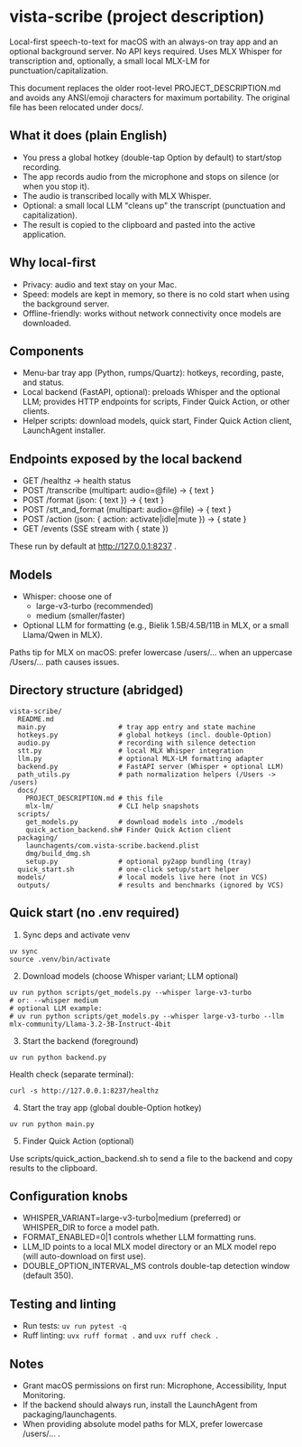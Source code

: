 # vista-scribe (project description)

Local-first speech-to-text for macOS with an always-on tray app and an optional background server. No API keys required. Uses MLX Whisper for transcription and, optionally, a small local MLX-LM for punctuation/capitalization.

This document replaces the older root-level PROJECT_DESCRIPTION.md and avoids any ANSI/emoji characters for maximum portability. The original file has been relocated under docs/.

## What it does (plain English)

- You press a global hotkey (double-tap Option by default) to start/stop recording.
- The app records audio from the microphone and stops on silence (or when you stop it).
- The audio is transcribed locally with MLX Whisper.
- Optional: a small local LLM "cleans up" the transcript (punctuation and capitalization).
- The result is copied to the clipboard and pasted into the active application.

## Why local-first

- Privacy: audio and text stay on your Mac.
- Speed: models are kept in memory, so there is no cold start when using the background server.
- Offline-friendly: works without network connectivity once models are downloaded.

## Components

- Menu-bar tray app (Python, rumps/Quartz): hotkeys, recording, paste, and status.
- Local backend (FastAPI, optional): preloads Whisper and the optional LLM; provides HTTP endpoints for scripts, Finder Quick Action, or other clients.
- Helper scripts: download models, quick start, Finder Quick Action client, LaunchAgent installer.

## Endpoints exposed by the local backend

- GET /healthz  -> health status
- POST /transcribe  (multipart: audio=@file) -> { text }
- POST /format      (json: { text })         -> { text }
- POST /stt_and_format (multipart: audio=@file) -> { text }
- POST /action      (json: { action: activate|idle|mute }) -> { state }
- GET /events       (SSE stream with { state })

These run by default at http://127.0.0.1:8237 .

## Models

- Whisper: choose one of
  - large-v3-turbo (recommended)
  - medium (smaller/faster)
- Optional LLM for formatting (e.g., Bielik 1.5B/4.5B/11B in MLX, or a small Llama/Qwen in MLX).

Paths tip for MLX on macOS: prefer lowercase /users/... when an uppercase /Users/... path causes issues.

## Directory structure (abridged)

```
vista-scribe/
  README.md
  main.py                  # tray app entry and state machine
  hotkeys.py               # global hotkeys (incl. double-Option)
  audio.py                 # recording with silence detection
  stt.py                   # local MLX Whisper integration
  llm.py                   # optional MLX-LM formatting adapter
  backend.py               # FastAPI server (Whisper + optional LLM)
  path_utils.py            # path normalization helpers (/Users -> /users)
  docs/
    PROJECT_DESCRIPTION.md # this file
    mlx-lm/                # CLI help snapshots
  scripts/
    get_models.py          # download models into ./models
    quick_action_backend.sh# Finder Quick Action client
  packaging/
    launchagents/com.vista-scribe.backend.plist
    dmg/build_dmg.sh
    setup.py               # optional py2app bundling (tray)
  quick_start.sh           # one-click setup/start helper
  models/                  # local models live here (not in VCS)
  outputs/                 # results and benchmarks (ignored by VCS)
```

## Quick start (no .env required)

1) Sync deps and activate venv

```
uv sync
source .venv/bin/activate
```

2) Download models (choose Whisper variant; LLM optional)

```
uv run python scripts/get_models.py --whisper large-v3-turbo
# or: --whisper medium
# optional LLM example:
# uv run python scripts/get_models.py --whisper large-v3-turbo --llm mlx-community/Llama-3.2-3B-Instruct-4bit
```

3) Start the backend (foreground)

```
uv run python backend.py
```

Health check (separate terminal):

```
curl -s http://127.0.0.1:8237/healthz
```

4) Start the tray app (global double-Option hotkey)

```
uv run python main.py
```

5) Finder Quick Action (optional)

Use scripts/quick_action_backend.sh to send a file to the backend and copy results to the clipboard.

## Configuration knobs

- WHISPER_VARIANT=large-v3-turbo|medium (preferred) or WHISPER_DIR to force a model path.
- FORMAT_ENABLED=0|1 controls whether LLM formatting runs.
- LLM_ID points to a local MLX model directory or an MLX model repo (will auto-download on first use).
- DOUBLE_OPTION_INTERVAL_MS controls double-tap detection window (default 350).

## Testing and linting

- Run tests: `uv run pytest -q`
- Ruff linting: `uvx ruff format .` and `uvx ruff check .`

## Notes

- Grant macOS permissions on first run: Microphone, Accessibility, Input Monitoring.
- If the backend should always run, install the LaunchAgent from packaging/launchagents.
- When providing absolute model paths for MLX, prefer lowercase /users/... .
